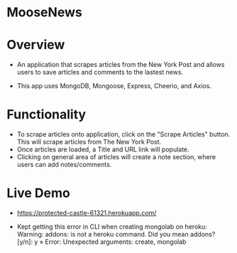 # MooseNews

# Overview

* An application that scrapes articles from the New York Post and allows users to save articles and comments to the lastest news.

* This app uses MongoDB, Mongoose, Express, Cheerio, and Axios.

# Functionality

* To scrape articles onto application, click on the "Scrape Articles" button. This will scrape articles from The New York Post.
* Once articles are loaded, a Title and URL link will populate.
* Clicking on general area of articles will create a note section, where users can add notes/comments.

# Live Demo

* https://protected-castle-61321.herokuapp.com/

* Kept getting this error in CLI when creating mongolab on heroku:
 Warning: addons: is not a heroku command.
Did you mean addons? [y/n]: y
 »   Error: Unexpected arguments: create, mongolab

 